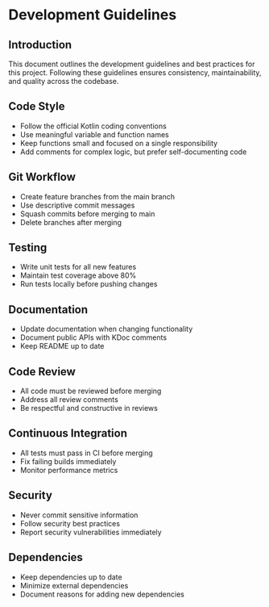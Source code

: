# Development Guidelines

## Introduction
This document outlines the development guidelines and best practices for this project. Following these guidelines ensures consistency, maintainability, and quality across the codebase.

## Code Style
- Follow the official Kotlin coding conventions
- Use meaningful variable and function names
- Keep functions small and focused on a single responsibility
- Add comments for complex logic, but prefer self-documenting code

## Git Workflow
- Create feature branches from the main branch
- Use descriptive commit messages
- Squash commits before merging to main
- Delete branches after merging

## Testing
- Write unit tests for all new features
- Maintain test coverage above 80%
- Run tests locally before pushing changes

## Documentation
- Update documentation when changing functionality
- Document public APIs with KDoc comments
- Keep README up to date

## Code Review
- All code must be reviewed before merging
- Address all review comments
- Be respectful and constructive in reviews

## Continuous Integration
- All tests must pass in CI before merging
- Fix failing builds immediately
- Monitor performance metrics

## Security
- Never commit sensitive information
- Follow security best practices
- Report security vulnerabilities immediately

## Dependencies
- Keep dependencies up to date
- Minimize external dependencies
- Document reasons for adding new dependencies